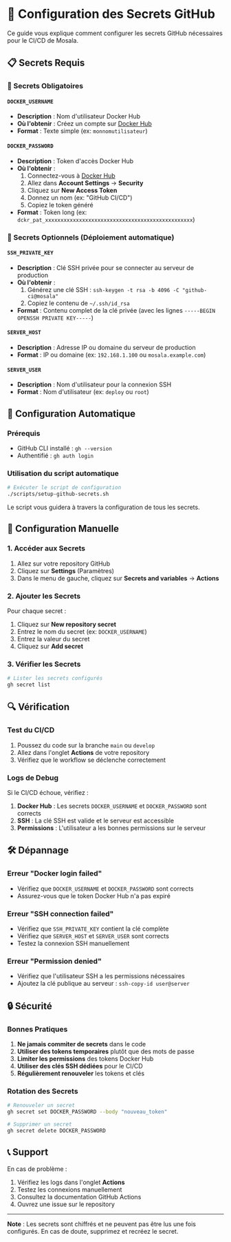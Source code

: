 # 🔐 Configuration des Secrets GitHub

Ce guide vous explique comment configurer les secrets GitHub nécessaires pour le CI/CD de Mosala.

## 📋 Secrets Requis

### 🔑 Secrets Obligatoires

#### `DOCKER_USERNAME`
- **Description** : Nom d'utilisateur Docker Hub
- **Où l'obtenir** : Créez un compte sur [Docker Hub](https://hub.docker.com)
- **Format** : Texte simple (ex: `monnomutilisateur`)

#### `DOCKER_PASSWORD`
- **Description** : Token d'accès Docker Hub
- **Où l'obtenir** : 
  1. Connectez-vous à [Docker Hub](https://hub.docker.com)
  2. Allez dans **Account Settings** → **Security**
  3. Cliquez sur **New Access Token**
  4. Donnez un nom (ex: "GitHub CI/CD")
  5. Copiez le token généré
- **Format** : Token long (ex: `dckr_pat_xxxxxxxxxxxxxxxxxxxxxxxxxxxxxxxxxxxxxxxxxxxxxxxx`)

### 🔑 Secrets Optionnels (Déploiement automatique)

#### `SSH_PRIVATE_KEY`
- **Description** : Clé SSH privée pour se connecter au serveur de production
- **Où l'obtenir** : 
  1. Générez une clé SSH : `ssh-keygen -t rsa -b 4096 -C "github-ci@mosala"`
  2. Copiez le contenu de `~/.ssh/id_rsa`
- **Format** : Contenu complet de la clé privée (avec les lignes `-----BEGIN OPENSSH PRIVATE KEY-----`)

#### `SERVER_HOST`
- **Description** : Adresse IP ou domaine du serveur de production
- **Format** : IP ou domaine (ex: `192.168.1.100` ou `mosala.example.com`)

#### `SERVER_USER`
- **Description** : Nom d'utilisateur pour la connexion SSH
- **Format** : Nom d'utilisateur (ex: `deploy` ou `root`)

## 🚀 Configuration Automatique

### Prérequis
- GitHub CLI installé : `gh --version`
- Authentifié : `gh auth login`

### Utilisation du script automatique

```bash
# Exécuter le script de configuration
./scripts/setup-github-secrets.sh
```

Le script vous guidera à travers la configuration de tous les secrets.

## 🔧 Configuration Manuelle

### 1. Accéder aux Secrets

1. Allez sur votre repository GitHub
2. Cliquez sur **Settings** (Paramètres)
3. Dans le menu de gauche, cliquez sur **Secrets and variables** → **Actions**

### 2. Ajouter les Secrets

Pour chaque secret :

1. Cliquez sur **New repository secret**
2. Entrez le nom du secret (ex: `DOCKER_USERNAME`)
3. Entrez la valeur du secret
4. Cliquez sur **Add secret**

### 3. Vérifier les Secrets

```bash
# Lister les secrets configurés
gh secret list
```

## 🔍 Vérification

### Test du CI/CD

1. Poussez du code sur la branche `main` ou `develop`
2. Allez dans l'onglet **Actions** de votre repository
3. Vérifiez que le workflow se déclenche correctement

### Logs de Debug

Si le CI/CD échoue, vérifiez :

1. **Docker Hub** : Les secrets `DOCKER_USERNAME` et `DOCKER_PASSWORD` sont corrects
2. **SSH** : La clé SSH est valide et le serveur est accessible
3. **Permissions** : L'utilisateur a les bonnes permissions sur le serveur

## 🛠️ Dépannage

### Erreur "Docker login failed"
- Vérifiez que `DOCKER_USERNAME` et `DOCKER_PASSWORD` sont corrects
- Assurez-vous que le token Docker Hub n'a pas expiré

### Erreur "SSH connection failed"
- Vérifiez que `SSH_PRIVATE_KEY` contient la clé complète
- Vérifiez que `SERVER_HOST` et `SERVER_USER` sont corrects
- Testez la connexion SSH manuellement

### Erreur "Permission denied"
- Vérifiez que l'utilisateur SSH a les permissions nécessaires
- Ajoutez la clé publique au serveur : `ssh-copy-id user@server`

## 🔒 Sécurité

### Bonnes Pratiques

1. **Ne jamais commiter de secrets** dans le code
2. **Utiliser des tokens temporaires** plutôt que des mots de passe
3. **Limiter les permissions** des tokens Docker Hub
4. **Utiliser des clés SSH dédiées** pour le CI/CD
5. **Régulièrement renouveler** les tokens et clés

### Rotation des Secrets

```bash
# Renouveler un secret
gh secret set DOCKER_PASSWORD --body "nouveau_token"

# Supprimer un secret
gh secret delete DOCKER_PASSWORD
```

## 📞 Support

En cas de problème :

1. Vérifiez les logs dans l'onglet **Actions**
2. Testez les connexions manuellement
3. Consultez la documentation GitHub Actions
4. Ouvrez une issue sur le repository

---

**Note** : Les secrets sont chiffrés et ne peuvent pas être lus une fois configurés. En cas de doute, supprimez et recréez le secret.

